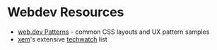 # Webdev Resources

* [web.dev Patterns](https://web.dev/patterns/) - common CSS
  layouts and UX pattern samples
* [xem](https://twitter.com/MaximeEuziere)'s extensive
  [techwatch](http://xem.github.io/techwatch/) list
